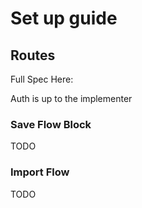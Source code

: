 # Set up guide

## Routes

Full Spec Here:

Auth is up to the implementer

### Save Flow Block

TODO

### Import Flow

TODO
